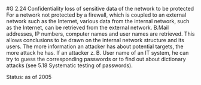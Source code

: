 #G 2.24 Confidentiality loss of sensitive data of the network to be protected
For a network not protected by a firewall, which is coupled to an external network such as the Internet, various data from the internal network, such as the Internet, can be retrieved from the external network. B.Mail addresses, IP numbers, computer names and user names are retrieved. This allows conclusions to be drawn on the internal network structure and its users. The more information an attacker has about potential targets, the more attack he has. If an attacker z. B. User name of an IT system, he can try to guess the corresponding passwords or to find out about dictionary attacks (see   5.18 Systematic testing of passwords).

Status: as of 2005



